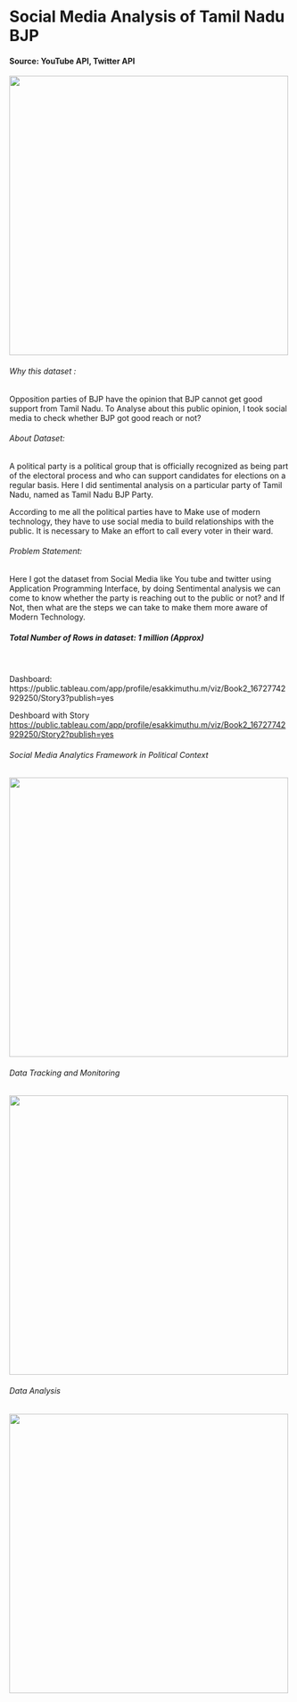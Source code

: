 <H1><br>Social Media Analysis of Tamil Nadu BJP </br></h1>
<h4>Source: YouTube API, Twitter API</h4>
<img src="https://user-images.githubusercontent.com/103558624/233798127-5022e441-ad78-4c54-8567-bbee71070cf3.jpg" width="500"/>


<h6>Why this dataset :</h6>

<p>Opposition parties of BJP have the opinion that BJP cannot get good support from Tamil Nadu. To Analyse about this public opinion, I took social media to check whether BJP got good reach or not?</p>



<h6>About Dataset:</h6>
<p>A political party is a political group that is officially recognized as being part of the
electoral process and who can support candidates for elections on a regular basis. Here I did
sentimental analysis on a particular party of Tamil Nadu, named as Tamil Nadu BJP Party.

According to me all the political parties have to Make use of modern technology, they have
to use social media to build relationships with the public. It is necessary to Make an effort to
call every voter in their ward.</p>

<h6>Problem Statement:</h6>
<p>Here I got the dataset from Social Media like You tube and twitter using Application
Programming Interface, by doing Sentimental analysis we can come to know whether the party
is reaching out to the public or not? and If Not, then what are the steps we can take to make
them more aware of Modern Technology.</p>
  
  <h5>Total Number of Rows in dataset: 1 million (Approx)</h5><br><br> 
 Dashboard:
https://public.tableau.com/app/profile/esakkimuthu.m/viz/Book2_16727742929250/Story3?publish=yes


Deshboard with Story
https://public.tableau.com/app/profile/esakkimuthu.m/viz/Book2_16727742929250/Story2?publish=yes<br>


<h6>Social Media Analytics Framework in Political Context</h6>
<img src="https://user-images.githubusercontent.com/103558624/233795941-b12873f5-f56c-4ec9-983a-a9d4b92a4a83.png" width="500"/>

<h6>Data Tracking and Monitoring</h6>
<img src="https://user-images.githubusercontent.com/103558624/233796197-b15edca3-e5ee-4655-b9ff-616d0fa22384.png" width="500"/>

<h6>Data Analysis</h6>
<img src="https://user-images.githubusercontent.com/103558624/233796249-d7af5493-c678-49b3-b5ba-c2169a3962fd.png" width="500"/>
